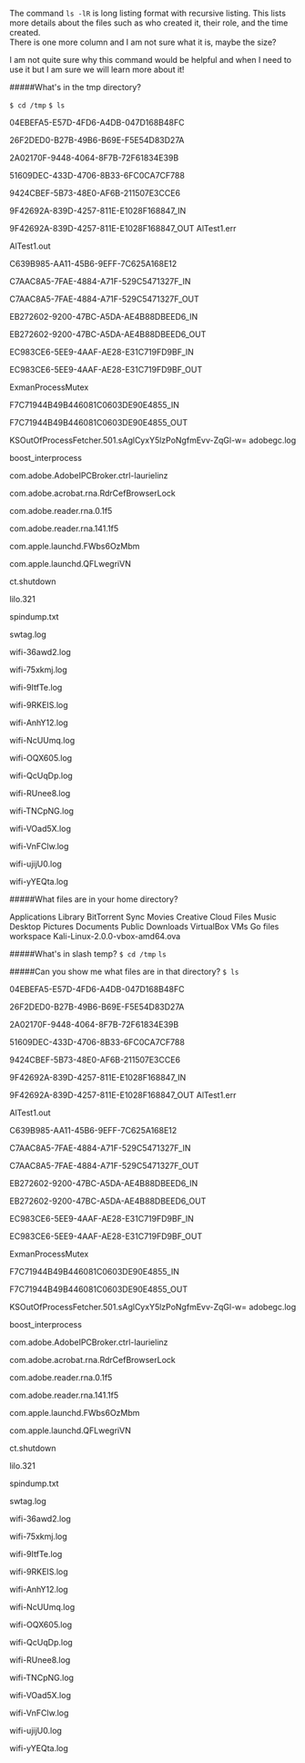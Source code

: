 The command `ls -lR` is long listing format with recursive listing.  This lists more details about the files such as who created it, their role, and the time created.  
There is one more column and I am not sure what it is, maybe the size?

I am not quite sure why this command would be helpful and when I need to use it but I am sure we will learn more about it!

#####What's in the tmp directory?

`$ cd /tmp`
`$ ls`

04EBEFA5-E57D-4FD6-A4DB-047D168B48FC

26F2DED0-B27B-49B6-B69E-F5E54D83D27A

2A02170F-9448-4064-8F7B-72F61834E39B

51609DEC-433D-4706-8B33-6FC0CA7CF788

9424CBEF-5B73-48E0-AF6B-211507E3CCE6

9F42692A-839D-4257-811E-E1028F168847_IN

9F42692A-839D-4257-811E-E1028F168847_OUT
AlTest1.err

AlTest1.out

C639B985-AA11-45B6-9EFF-7C625A168E12

C7AAC8A5-7FAE-4884-A71F-529C5471327F_IN

C7AAC8A5-7FAE-4884-A71F-529C5471327F_OUT

EB272602-9200-47BC-A5DA-AE4B88DBEED6_IN

EB272602-9200-47BC-A5DA-AE4B88DBEED6_OUT

EC983CE6-5EE9-4AAF-AE28-E31C719FD9BF_IN

EC983CE6-5EE9-4AAF-AE28-E31C719FD9BF_OUT

ExmanProcessMutex

F7C71944B49B446081C0603DE90E4855_IN

F7C71944B49B446081C0603DE90E4855_OUT

KSOutOfProcessFetcher.501.sAglCyxY5lzPoNgfmEvv-ZqGl-w=
adobegc.log

boost_interprocess

com.adobe.AdobeIPCBroker.ctrl-laurielinz

com.adobe.acrobat.rna.RdrCefBrowserLock

com.adobe.reader.rna.0.1f5

com.adobe.reader.rna.141.1f5

com.apple.launchd.FWbs6OzMbm

com.apple.launchd.QFLwegriVN

ct.shutdown

lilo.321

spindump.txt

swtag.log

wifi-36awd2.log

wifi-75xkmj.log

wifi-9ItfTe.log

wifi-9RKEIS.log

wifi-AnhY12.log

wifi-NcUUmq.log

wifi-OQX605.log

wifi-QcUqDp.log

wifi-RUnee8.log

wifi-TNCpNG.log

wifi-VOad5X.log

wifi-VnFClw.log

wifi-ujijU0.log

wifi-yYEQta.log



#####What files are in your home directory?

Applications                    Library
BitTorrent Sync                 Movies
Creative Cloud Files            Music
Desktop                         Pictures
Documents                       Public
Downloads                       VirtualBox VMs
Go files                        workspace
Kali-Linux-2.0.0-vbox-amd64.ova

#####What's in slash temp?
`$ cd /tmp`
`ls`

#####Can you show me what files are in that directory?
`$ ls`

04EBEFA5-E57D-4FD6-A4DB-047D168B48FC

26F2DED0-B27B-49B6-B69E-F5E54D83D27A

2A02170F-9448-4064-8F7B-72F61834E39B

51609DEC-433D-4706-8B33-6FC0CA7CF788

9424CBEF-5B73-48E0-AF6B-211507E3CCE6

9F42692A-839D-4257-811E-E1028F168847_IN

9F42692A-839D-4257-811E-E1028F168847_OUT
AlTest1.err

AlTest1.out

C639B985-AA11-45B6-9EFF-7C625A168E12

C7AAC8A5-7FAE-4884-A71F-529C5471327F_IN

C7AAC8A5-7FAE-4884-A71F-529C5471327F_OUT

EB272602-9200-47BC-A5DA-AE4B88DBEED6_IN

EB272602-9200-47BC-A5DA-AE4B88DBEED6_OUT

EC983CE6-5EE9-4AAF-AE28-E31C719FD9BF_IN

EC983CE6-5EE9-4AAF-AE28-E31C719FD9BF_OUT

ExmanProcessMutex

F7C71944B49B446081C0603DE90E4855_IN

F7C71944B49B446081C0603DE90E4855_OUT

KSOutOfProcessFetcher.501.sAglCyxY5lzPoNgfmEvv-ZqGl-w=
adobegc.log

boost_interprocess

com.adobe.AdobeIPCBroker.ctrl-laurielinz

com.adobe.acrobat.rna.RdrCefBrowserLock

com.adobe.reader.rna.0.1f5

com.adobe.reader.rna.141.1f5

com.apple.launchd.FWbs6OzMbm

com.apple.launchd.QFLwegriVN

ct.shutdown

lilo.321

spindump.txt

swtag.log

wifi-36awd2.log

wifi-75xkmj.log

wifi-9ItfTe.log

wifi-9RKEIS.log

wifi-AnhY12.log

wifi-NcUUmq.log

wifi-OQX605.log

wifi-QcUqDp.log

wifi-RUnee8.log

wifi-TNCpNG.log

wifi-VOad5X.log

wifi-VnFClw.log

wifi-ujijU0.log

wifi-yYEQta.log

